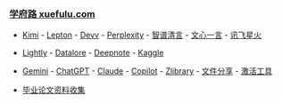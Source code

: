 ### **[学府路 xuefulu.com](http://xuefulu.com/)**

+ [Kimi](https://kimi.moonshot.cn/) - [Lepton](https://search.lepton.run) - [Devv](https://devv.ai) - [Perplexity](https://www.perplexity.ai) - [智谱清言](https://chatglm.cn/main/alltoolsdetail) - [文心一言](https://yiyan.baidu.com) - [讯飞星火](https://xinghuo.xfyun.cn/desk)

+ [Lightly](https://lightly.teamcode.com/login) - [Datalore](https://datalore.jetbrains.com/) - [Deepnote](https://deepnote.com/sign-in) - [Kaggle](https://www.kaggle.com/)

+ [Gemini](https://gemini.google.com/) - [ChatGPT](https://chat.openai.com/) - [Claude](https://claude.ai/) - [Copilot](https://copilot.microsoft.com) - [Zlibrary](https://zh.z-library.se/) - [文件分享](https://wormhole.app) - [激活工具](https://pan.baidu.com/s/14U3zIG4tG6ZdMBrHaPaLzw?pwd=c65c#list/path=%2FHEU%20KMS%20Activator)

+ [毕业论文资料收集](https://send2me.cn/b8YG5Ez2/RI-z442A7iRs7A)



